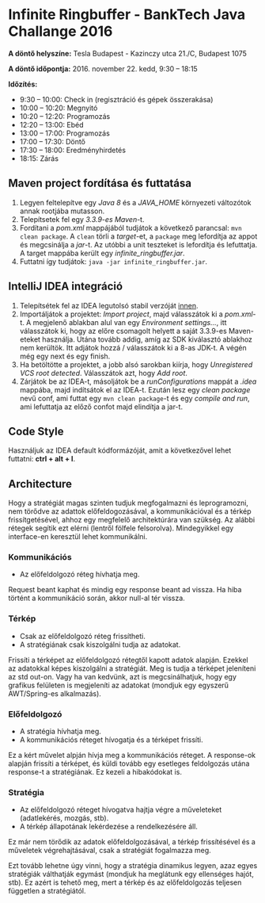 # Infinite Ringbuffer - BankTech Java Challange 2016

**A döntő helyszíne:**
Tesla Budapest - Kazinczy utca 21./C, Budapest 1075

**A döntő időpontja:**
2016. november 22. kedd, 9:30 – 18:15

**Időzítés:**

- 9:30 – 10:00: Check in (regisztráció és gépek összerakása)
- 10:00 – 10:20: Megnyitó
- 10:20 – 12:20: Programozás
- 12:20 – 13:00: Ebéd
- 13:00 – 17:00: Programozás
- 17:00 – 17:30: Döntő
- 17:30 – 18:00: Eredményhirdetés
- 18:15: Zárás

## Maven project fordítása és futtatása

1. Legyen feltelepítve egy *Java 8* és a *JAVA_HOME* környezeti változótok annak rootjába mutasson.
2. Telepítsetek fel egy *3.3.9-es Maven*-t.
3. Fordítani a *pom.xml* mappájából tudjátok a következő parancsal: `mvn clean package`. A `clean` törli a *target*-et, a `package` meg lefordítja az appot és megcsinálja a *jar*-t. Az utóbbi a unit teszteket is lefordítja és lefuttatja. A target mappába került egy *infinite_ringbuffer.jar*.
4. Futtatni így tudjátok: `java -jar infinite_ringbuffer.jar`.

## IntelliJ IDEA integráció

1. Telepítsétek fel az IDEA legutolsó stabil verzóját [innen](https://www.jetbrains.com/idea/download/).
2. Importáljátok a projektet: *Import project*, majd válasszátok ki a *pom.xml*-t. A megjelenő ablakban alul van egy *Environment settings...*, itt válasszátok ki, hogy az előre csomagolt helyett a saját 3.3.9-es Maven-eteket használja. Utána tovább addig, amíg az SDK kiválasztó ablakhoz nem kerültök. Itt adjátok hozzá / válasszátok ki a 8-as JDK-t. A végén még egy next és egy finish.
3. Ha betöltötte a projektet, a jobb alsó sarokban kiírja, hogy *Unregistered VCS root detected*. Válasszátok azt, hogy *Add root*.
4. Zárjátok be az IDEA-t, másoljátok be a *runConfigurations* mappát a *.idea* mappába, majd indítsátok el az IDEA-t. Ezután lesz egy *clean package* nevű conf, ami futtat egy `mvn clean package`-t és egy *compile and run*, ami lefuttatja az előző confot majd elindítja a jar-t.

## Code Style

Használjuk az IDEA default kódformázóját, amit a következővel lehet futtatni: **ctrl + alt + l**.

## Architecture

Hogy a stratégiát magas szinten tudjuk megfogalmazni és leprogramozni, nem törődve az adattok előfeldogozásával, a kommunikációval és a térkép frissítgetésével, ahhoz egy megfelelő architektúrára van szükség. Az alábbi rétegek segítik ezt elérni (lentről fölfele felsorolva). Mindegyikkel egy interface-en keresztül lehet kommunikálni.

### Kommunikációs

- Az előfeldolgozó réteg hívhatja meg.

Request beant kaphat és mindig egy response beant ad vissza. Ha hiba történt a kommunikáció során, akkor null-al tér vissza.

### Térkép

- Csak az előfeldolgozó réteg frissítheti.
- A stratégiának csak kiszolgálni tudja az adatokat.

Frissíti a térképet az előfeldolgozó rétegtől kapott adatok alapján. Ezekkel az adatokkal képes kiszolgálni a stratégiát. Meg is tudja a térképet jeleníteni az std out-on. Vagy ha van kedvünk, azt is megcsinálhatjuk, hogy egy grafikus felületen is megjeleníti az adatokat (mondjuk egy egyszerű AWT/Spring-es alkalmazás).

### Előfeldolgozó

- A stratégia hívhatja meg.
- A kommunikációs réteget hívogatja és a térképet frissíti.

Ez a kért művelet alpján hívja meg a kommunikációs réteget. A response-ok alapján frissíti a térképet, és küldi tovább egy esetleges feldolgozás utána response-t a stratégiának. Ez kezeli a hibakódokat is.

### Stratégia

- Az előfeldolgozó réteget hívogatva hajtja végre a műveleteket (adatlekérés, mozgás, stb).
- A térkép állapotának lekérdezése a rendelkezésére áll.

Ez már nem törődik az adatok előfeldolgozásával, a térkép frissítésével és a műveletek végrehajtásával, csak a stratégiát fogalmazza meg.

Ezt tovább lehetne úgy vinni, hogy a stratégia dinamikus legyen, azaz egyes stratégiák válthatják egymást (mondjuk ha meglátunk egy ellenséges hajót, stb). Ez azért is tehető meg, mert a térkép és az előfeldolgozás teljesen független a stratégiától.
